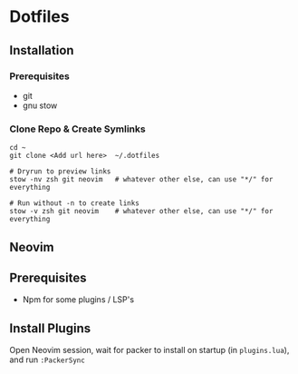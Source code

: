 # Dotfiles

## Installation

### Prerequisites
- git
- gnu stow

### Clone Repo & Create Symlinks
```
cd ~
git clone <Add url here>  ~/.dotfiles

# Dryrun to preview links
stow -nv zsh git neovim   # whatever other else, can use "*/" for everything

# Run without -n to create links
stow -v zsh git neovim    # whatever other else, can use "*/" for everything
```

## Neovim

## Prerequisites
- Npm for some plugins / LSP's

## Install Plugins
Open Neovim session, wait for packer to install on startup (in `plugins.lua`), and run `:PackerSync`

